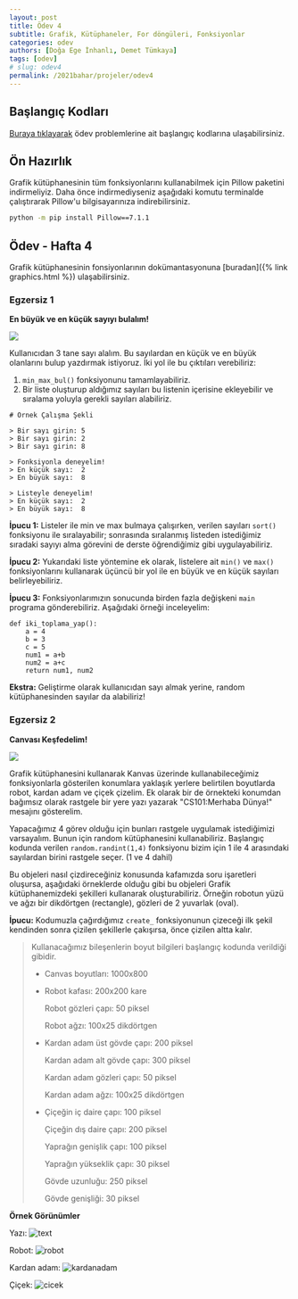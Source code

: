 ```yaml
---
layout: post
title: Ödev 4
subtitle: Grafik, Kütüphaneler, For döngüleri, Fonksiyonlar
categories: odev
authors: [Doğa Ege İnhanlı, Demet Tümkaya]
tags: [odev]
# slug: odev4
permalink: /2021bahar/projeler/odev4
---
```


## Başlangıç Kodları
[Buraya tıklayarak](https://drive.google.com/file/d/1glzIMmfgEDmYVyyWEIaiPf-kwLKiq71C/view?usp=sharing) ödev problemlerine ait başlangıç kodlarına ulaşabilirsiniz.

## Ön Hazırlık
Grafik kütüphanesinin tüm fonksiyonlarını kullanabilmek için Pillow paketini indirmeliyiz. Daha önce indirmediyseniz aşağıdaki komutu terminalde çalıştırarak Pillow'u bilgisayarınıza indirebilirsiniz.
```bash
python -m pip install Pillow==7.1.1
```

## Ödev - Hafta 4
Grafik kütüphanesinin fonsiyonlarının dokümantasyonuna [buradan]({% link graphics.html %}) ulaşabilirsiniz.

### Egzersiz 1

**En büyük ve en küçük sayıyı bulalım!**

![](https://images.unsplash.com/photo-1457904375453-3e1fc2fc76f4?ixid=MXwxMjA3fDB8MHxwaG90by1wYWdlfHx8fGVufDB8fHw%3D&ixlib=rb-1.2.1&auto=format&fit=crop&w=1800&q=80)

Kullanıcıdan 3 tane sayı alalım. Bu sayılardan en küçük ve en büyük
olanlarını bulup yazdırmak istiyoruz. İki yol ile bu çıktıları
verebiliriz:

1) `min_max_bul()` fonksiyonunu tamamlayabiliriz.
2) Bir liste oluşturup aldığımız sayıları bu listenin içerisine
ekleyebilir ve sıralama yoluyla gerekli sayıları alabiliriz.

```
# Örnek Çalışma Şekli

> Bir sayı girin: 5
> Bir sayı girin: 2
> Bir sayı girin: 8

> Fonksiyonla deneyelim! 
> En küçük sayı:  2 
> En büyük sayı:  8

> Listeyle deneyelim! 
> En küçük sayı:  2 
> En büyük sayı:  8

```

**İpucu 1:** Listeler ile min ve max bulmaya çalışırken, verilen sayıları 
`sort()` fonksiyonu ile sıralayabilir; sonrasında sıralanmış listeden 
istediğimiz sıradaki sayıyı alma görevini de derste öğrendiğimiz gibi
uygulayabiliriz.

**İpucu 2:** Yukarıdaki liste yöntemine ek olarak, listelere ait `min()` ve `max()`
fonksiyonlarını kullanarak üçüncü bir yol ile en büyük ve en küçük sayıları
belirleyebiliriz.

**İpucu 3:** Fonksiyonlarımızın sonucunda birden fazla değişkeni `main` programa
gönderebiliriz. Aşağıdaki örneği inceleyelim:

```
def iki_toplama_yap():
    a = 4
    b = 3
    c = 5
    num1 = a+b
    num2 = a+c
    return num1, num2

```

**Ekstra:** Geliştirme olarak kullanıcıdan sayı almak yerine, random
kütüphanesinden sayılar da alabiliriz!

### Egzersiz 2

**Canvası Keşfedelim!**

![](https://images.unsplash.com/photo-1499892477393-f675706cbe6e?ixid=MXwxMjA3fDB8MHxwaG90by1wYWdlfHx8fGVufDB8fHw%3D&ixlib=rb-1.2.1&auto=format&fit=crop&w=1350&q=80)

Grafik kütüphanesini kullanarak Kanvas üzerinde kullanabileceğimiz fonksiyonlarla
gösterilen konumlara yaklaşık yerlere belirtilen boyutlarda robot, kardan adam ve çiçek çizelim.
Ek olarak bir de örnekteki konumdan bağımsız olarak rastgele bir yere yazı yazarak
"CS101:Merhaba Dünya!" mesajını gösterelim.

Yapacağımız 4 görev olduğu için bunları rastgele uygulamak istediğimizi varsayalım.
Bunun için random kütüphanesini kullanabiliriz. Başlangıç kodunda verilen `random.randint(1,4)` 
fonksiyonu bizim için 1 ile 4 arasındaki sayılardan birini rastgele seçer. (1 ve 4 dahil)

Bu objeleri nasıl çizdireceğiniz konusunda kafamızda soru işaretleri oluşursa, aşağıdaki örneklerde
olduğu gibi bu objeleri Grafik kütüphanemizdeki şekilleri kullanarak oluşturabiliriz.
Örneğin robotun yüzü ve ağzı bir dikdörtgen (rectangle), gözleri de 2 yuvarlak (oval). 

**İpucu:** Kodumuzla çağırdığımız `create_` fonksiyonunun çizeceği ilk şekil kendinden sonra çizilen şekillerle 
çakışırsa, önce çizilen altta kalır.

> Kullanacağımız bileşenlerin boyut bilgileri başlangıç kodunda verildiği gibidir.
>
> * Canvas boyutları: 1000x800
>
> * Robot kafası: 200x200 kare
>
>   Robot gözleri çapı: 50 piksel
>
>   Robot ağzı: 100x25 dikdörtgen
>
> * Kardan adam üst gövde çapı: 200 piksel
>
>   Kardan adam alt gövde çapı: 300 piksel
>
>   Kardan adam gözleri çapı: 50 piksel
>
>   Kardan adam ağzı: 100x25 dikdörtgen
>
> * Çiçeğin iç daire çapı: 100 piksel
>
>   Çiçeğin dış daire çapı: 200 piksel
>
>   Yaprağın genişlik çapı: 100 piksel
>
>   Yaprağın yükseklik çapı: 30 piksel
>
>   Gövde uzunluğu: 250 piksel
>
>   Gövde genişliği: 30 piksel
>

**Örnek Görünümler**

Yazı:
![text](https://drive.google.com/uc?export=view&id=1I1_YQbecFbzuiGt48Blq1GEcIQNt7Evt)

Robot:
![robot](https://drive.google.com/uc?export=view&id=1D5ndSERKInRwzngH4KnvGDanEFofKxtO)

Kardan adam:
![kardanadam](https://drive.google.com/uc?export=view&id=1WLs3VJO5KwRQn9zj2JKv-XighV21lfvq)

Çiçek:
![cicek](https://drive.google.com/uc?export=view&id=1aRpzq1IxSy6vnqlSELz1d9mBofGJ3BtW)
